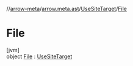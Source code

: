 //[arrow-meta](../../../../index.md)/[arrow.meta.ast](../../index.md)/[UseSiteTarget](../index.md)/[File](index.md)

# File

[jvm]\
object [File](index.md) : [UseSiteTarget](../index.md)
